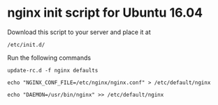 # nginx init script for Ubuntu 16.04


Download this script to your server and place it at 
```
/etc/init.d/
```
Run the following commands
```
update-rc.d -f nginx defaults
```
```
echo "NGINX_CONF_FILE=/etc/nginx/nginx.conf" > /etc/default/nginx
```
```
echo "DAEMON=/usr/bin/nginx" >> /etc/default/nginx
```
